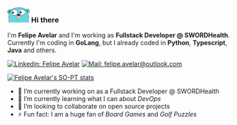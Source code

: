 ### <img src="./img/go.png" width="50"/> Hi there

I'm **Felipe Avelar** and I'm working as **Fullstack Developer @ SWORDHealth**. Currently I'm coding in **GoLang**, but I already coded in **Python**, **Typescript**, **Java** and others.

[![Linkedin: Felipe Avelar][1]][2]
[![Mail: felipe.avelar@outlook.com][5]][6]

[![Felipe Avelar's SO-PT stats][3]][4]

- 🔭 I’m currently working on as a Fullstack Developer @ SWORDHealth
- 🌱 I’m currently learning what I can about _DevOps_
- 👯 I’m looking to collaborate on open source projects
- ⚡ Fun fact: I am a huge fan of _Board Games_ and _Golf Puzzles_

[1]: https://img.shields.io/badge/-Felipe%20Avelar-blue?style=flat-square&logo=Linkedin&logoColor=white&link=https://www.linkedin.com/in/felipeavelar/
[2]: https://www.linkedin.com/in/felipeavelar/
[3]: https://pt.stackoverflow.com/users/flair/1333.png?theme=dark
[4]: https://pt.stackoverflow.com/users/1333/felipe-avelar
[5]: https://img.shields.io/badge/-felipe.avelar@outlook.com-004296?style=flat-square&logo=microsoftoutlook&logoColor=white&link=mailto:felipe.avelar@outlook.com
[6]: mailto:felipe.avelar@outlook.com
